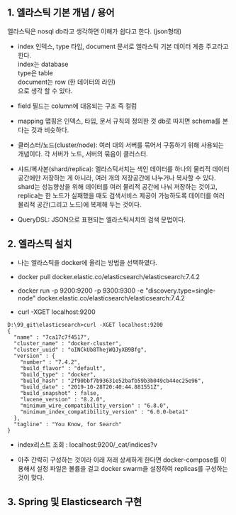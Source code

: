 ## 1. 엘라스틱 기본 개념 / 용어  
엘라스틱은 nosql db라고 생각하면 이해가 쉽다고 한다. (json형태)

 - index 인덱스, type 타입, document 문서로 엘라스틱 기본 데이터 계층 주고라고 한다.  
   index는 database  
   type은 table  
   document는 row (한 데이터의 라인)  
   으로 생각 할 수 있다.  
   
 - field 필드는 column에 대응되는 구조 즉 컬럼
   
 - mapping 맵핑은 인덱스, 타입, 문서 규칙의 정의한 것 db로 따지면 schema를 본다는 것과 비슷하다.
    
 - 클러스터/노드(cluster/node): 여러 대의 서버를 묶어서 구동하기 위해 사용되는 개념이다. 각 서버가 노드, 서버의 묶음이 클러스터.  
  
 - 샤드/복사본(shard/replica): 엘라스틱서치는 색인 데이터를 하나의 물리적 데이터 공간에만 저장하는 게 아니라, 여러 개의 저장공간에 
 나누거나 복사할 수 있다. shard는 성능향상을 위해 데이터를 여러 물리적 공간에 나눠 저장하는 것이고, 
 replica는 한 노드가 실패했을 때도 검색서비스 제공이 가능하도록 데이터를 여러 물리적 공간(그리고 노드)에 복제해 두는 것이다.
  
 - QueryDSL: JSON으로 표현되는 엘라스틱서치의 검색 문법이다.
 
   
## 2.  엘라스틱 설치
 - 나는 엘라스틱을 docker에 올리는 방법을 선택하였다.  
   
 - docker pull docker.elastic.co/elasticsearch/elasticsearch:7.4.2
   
 - docker run -p 9200:9200 -p 9300:9300 -e "discovery.type=single-node" docker.elastic.co/elasticsearch/elasticsearch:7.4.2
   
 - curl -XGET localhost:9200
   
```
D:\99_git\elasticsearch>curl -XGET localhost:9200
{
  "name" : "7ca17c7f4517",
  "cluster_name" : "docker-cluster",
  "cluster_uuid" : "oINCkUb8ThejWQJyXB9Bfg",
  "version" : {
    "number" : "7.4.2",
    "build_flavor" : "default",
    "build_type" : "docker",
    "build_hash" : "2f90bbf7b93631e52bafb59b3b049cb44ec25e96",
    "build_date" : "2019-10-28T20:40:44.881551Z",
    "build_snapshot" : false,
    "lucene_version" : "8.2.0",
    "minimum_wire_compatibility_version" : "6.8.0",
    "minimum_index_compatibility_version" : "6.0.0-beta1"
  },
  "tagline" : "You Know, for Search"
}
```
 - index리스트 조회  : localhost:9200/_cat/indices?v
   
 - 아주 간략히 구성하는 것이라 이래 저래 상세하게 한다면 docker-compose를 이용해서 설정 파일은 볼륨을 걸고 docker swarm을 설정하여 replicas를 구성하는 것이 맞다.
   
   
## 3. Spring 및 Elasticsearch 구현
